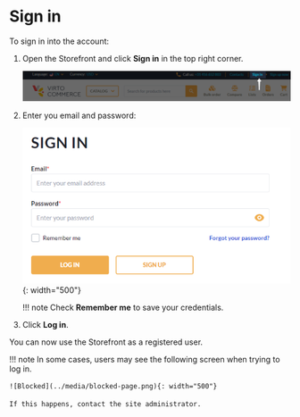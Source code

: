 # Sign in

To sign in into the account:

1. Open the Storefront and click **Sign in** in the top right corner.

    ![Sign in](../media/sign-in.png)

1. Enter you email and password:

    ![Sign-in-form](../media/sign-in-form.png){: width="500"}

    !!! note
        Check **Remember me** to save your credentials.

1. Click **Log in**.

You can now use the Storefront as a registered user. 

!!! note
    In some cases, users may see the following screen when trying to log in. 

    ![Blocked](../media/blocked-page.png){: width="500"}

    If this happens, contact the site administrator.